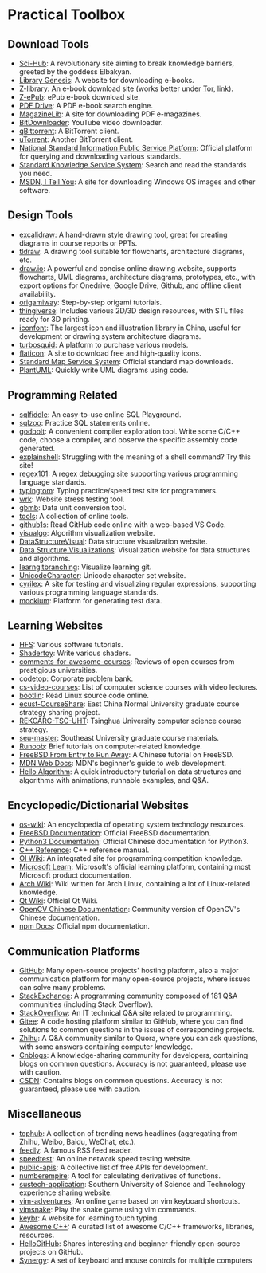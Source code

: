 # Practical Toolbox

## Download Tools

- [Sci-Hub](https://sci-hub.se/): A revolutionary site aiming to break knowledge barriers, greeted by the goddess Elbakyan.
- [Library Genesis](http://libgen.is/): A website for downloading e-books.
- [Z-library](https://z-library.rs/): An e-book download site (works better under [Tor](https://www.torproject.org/), [link](http://loginzlib2vrak5zzpcocc3ouizykn6k5qecgj2tzlnab5wcbqhembyd.onion/)).
- [Z-ePub](https://z-epub.com/): ePub e-book download site.
- [PDF Drive](https://www.pdfdrive.com/): A PDF e-book search engine.
- [MagazineLib](https://magazinelib.com/): A site for downloading PDF e-magazines.
- [BitDownloader](https://bitdownloader.io/): YouTube video downloader.
- [qBittorrent](https://www.qbittorrent.org/download.php): A BitTorrent client.
- [uTorrent](https://www.utorrent.com): Another BitTorrent client.
- [National Standard Information Public Service Platform](https://std.samr.gov.cn/): Official platform for querying and downloading various standards.
- [Standard Knowledge Service System](http://www.standards.com.cn/): Search and read the standards you need.
- [MSDN, I Tell You](https://msdn.itellyou.cn/): A site for downloading Windows OS images and other software.

## Design Tools

- [excalidraw](https://excalidraw.com/): A hand-drawn style drawing tool, great for creating diagrams in course reports or PPTs.
- [tldraw](https://www.tldraw.com/): A drawing tool suitable for flowcharts, architecture diagrams, etc.
- [draw.io](https://app.diagrams.net/): A powerful and concise online drawing website, supports flowcharts, UML diagrams, architecture diagrams, prototypes, etc., with export options for Onedrive, Google Drive, Github, and offline client availability.
- [origamiway](https://www.origamiway.com/paper-folding-crafts-step-by-step.shtml): Step-by-step origami tutorials.
- [thingiverse](https://www.thingiverse.com/): Includes various 2D/3D design resources, with STL files ready for 3D printing.
- [iconfont](https://www.iconfont.cn/): The largest icon and illustration library in China, useful for development or drawing system architecture diagrams.
- [turbosquid](https://www.turbosquid.com/): A platform to purchase various models.
- [flaticon](https://www.flaticon.com/): A site to download free and high-quality icons.
- [Standard Map Service System](http://bzdt.ch.mnr.gov.cn/): Official standard map downloads.
- [PlantUML](https://plantuml.com/zh/): Quickly write UML diagrams using code.

## Programming Related

- [sqlfiddle](http://www.sqlfiddle.com/): An easy-to-use online SQL Playground.
- [sqlzoo](https://sqlzoo.net/wiki/SQL_Tutorial): Practice SQL statements online.
- [godbolt](https://godbolt.org/): A convenient compiler exploration tool. Write some C/C++ code, choose a compiler, and observe the specific assembly code generated.
- [explainshell](https://explainshell.com/): Struggling with the meaning of a shell command? Try this site!
- [regex101](https://regex101.com/): A regex debugging site supporting various programming language standards.
- [typingtom](https://www.typingtom.com/lessons): Typing practice/speed test site for programmers.
- [wrk](https://github.com/wg/wrk): Website stress testing tool.
- [gbmb](https://www.gbmb.org/): Data unit conversion tool.
- [tools](https://tools.fun/): A collection of online tools.
- [github1s](https://github1s.com/): Read GitHub code online with a web-based VS Code.
- [visualgo](https://visualgo.net/en): Algorithm visualization website.
- [DataStructureVisual](http://www.rmboot.com/): Data structure visualization website.
- [Data Structure Visualizations](https://www.cs.usfca.edu/~galles/visualization/Algorithms.html): Visualization website for data structures and algorithms.
- [learngitbranching](https://learngitbranching.js.org/?locale=zh_CN): Visualize learning git.
- [UnicodeCharacter](https://unicode-table.com/en/): Unicode character set website.
- [cyrilex](https://extendsclass.com/regex-tester.html): A site for testing and visualizing regular expressions, supporting various programming language standards.
- [mockium](https://softwium.com/mockium/): Platform for generating test data.

## Learning Websites

- [HFS](https://hepsoftwarefoundation.org/training/curriculum.html): Various software tutorials.
- [Shadertoy](https://www.shadertoy.com/): Write various shaders.
- [comments-for-awesome-courses](https://conanhujinming.github.io/comments-for-awesome-courses/): Reviews of open courses from prestigious universities.
- [codetop](https://codetop.cc/home): Corporate problem bank.
- [cs-video-courses](https://github.com/Developer-Y/cs-video-courses): List of computer science courses with video lectures.
- [bootlin](https://elixir.bootlin.com/linux/v2.6.39.4/source/include/linux): Read Linux source code online.
- [ecust-CourseShare](https://github.com/tianyilt/ecnu-PGCourseShare): East China Normal University graduate course strategy sharing project.
- [REKCARC-TSC-UHT](https://github.com/PKUanonym/REKCARC-TSC-UHT): Tsinghua University computer science course strategy.
- [seu-master](https://github.com/oneman233/seu-master): Southeast University graduate course materials.
- [Runoob](https://www.runoob.com/): Brief tutorials on computer-related knowledge.
- [FreeBSD From Entry to Run Away](https://book.bsdcn.org/): A Chinese tutorial on FreeBSD.
- [MDN Web Docs](https://developer.mozilla.org/zh-CN/docs/Learn): MDN's beginner's guide to web development.
- [Hello Algorithm](https://www.hello-algo.com/): A quick introductory tutorial on data structures and algorithms with animations, runnable examples, and Q&A.

## Encyclopedic/Dictionarial Websites

- [os-wiki](https://wiki.osdev.org/Main_Page): An encyclopedia of operating system technology resources.
- [FreeBSD Documentation](https://docs.freebsd.org/en/): Official FreeBSD documentation.
- [Python3 Documentation](https://docs.python.org/zh-cn/3/): Official Chinese documentation for Python3.
- [C++ Reference](https://en.cppreference.com/w/): C++ reference manual.
- [OI Wiki](https://oi-wiki.org/): An integrated site for programming competition knowledge.
- [Microsoft Learn](https://learn.microsoft.com/zh-cn/): Microsoft's official learning platform, containing most Microsoft product documentation.
- [Arch Wiki](https://wiki.archlinux.org/): Wiki written for Arch Linux, containing a lot of Linux-related knowledge.
- [Qt Wiki](https://wiki.qt.io/Main): Official Qt Wiki.
- [OpenCV Chinese Documentation](https://opencv.apachecn.org/#/): Community version of OpenCV's Chinese documentation.
- [npm Docs](https://docs.npmjs.com/): Official npm documentation.

## Communication Platforms

- [GitHub](https://github.com/): Many open-source projects' hosting platform, also a major communication platform for many open-source projects, where issues can solve many problems.
- [StackExchange](https://stackexchange.com/): A programming community composed of 181 Q&A communities (including Stack Overflow).
- [StackOverflow](https://stackoverflow.com/): An IT technical Q&A site related to programming.
- [Gitee](https://gitee.com/): A code hosting platform similar to GitHub, where you can find solutions to common questions in the issues of corresponding projects.
- [Zhihu](https://www.zhihu.com/): A Q&A community similar to Quora, where you can ask questions, with some answers containing computer knowledge.
- [Cnblogs](https://www.cnblogs.com/): A knowledge-sharing community for developers, containing blogs on common questions. Accuracy is not guaranteed, please use with caution.
- [CSDN](https://blog.csdn.net/): Contains blogs on common questions. Accuracy is not guaranteed, please use with caution.

## Miscellaneous

- [tophub](https://tophub.today/): A collection of trending news headlines (aggregating from Zhihu, Weibo, Baidu, WeChat, etc.).
- [feedly](https://feedly.com/): A famous RSS feed reader.
- [speedtest](https://www.speedtest.net/zh-Hans): An online network speed testing website.
- [public-apis](https://github.com/public-apis/public-apis): A collective list of free APIs for development.
- [numberempire](https://zh.numberempire.com/derivativecalculator.php): A tool for calculating derivatives of functions.
- [sustech-application](https://sustech-application.com/#/grad-application/computer-science-and-engineering/README): Southern University of Science and Technology experience sharing website.
- [vim-adventures](https://vim-adventures.com/): An online game based on vim keyboard shortcuts.
- [vimsnake](https://vimsnake.com/): Play the snake game using vim commands.
- [keybr](https://www.keybr.com/): A website for learning touch typing.
- [Awesome C++](https://cpp.libhunt.com/): A curated list of awesome C/C++ frameworks, libraries, resources.
- [HelloGitHub](https://hellogithub.com/): Shares interesting and beginner-friendly open-source projects on GitHub.
- [Synergy](https://github.com/DEAKSoftware/Synergy-Binaries): A set of keyboard and mouse controls for multiple computers

